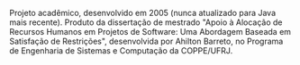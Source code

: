 Projeto acadêmico, desenvolvido em 2005 (nunca atualizado para Java mais recente).
Produto da dissertação de mestrado "Apoio à Alocação de Recursos Humanos em Projetos de Software: Uma Abordagem Baseada em Satisfação de Restrições", desenvolvida por Ahilton Barreto, no Programa de Engenharia de Sistemas e Computação da COPPE/UFRJ.

